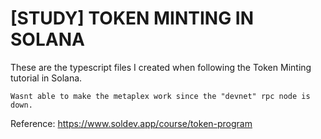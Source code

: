 # [STUDY] TOKEN MINTING IN SOLANA

These are the typescript files I created when following the Token Minting tutorial in Solana.

```
Wasnt able to make the metaplex work since the "devnet" rpc node is down.
```

Reference: https://www.soldev.app/course/token-program